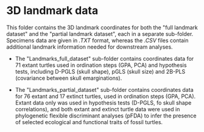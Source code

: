 # 3D landmark data
This folder contains the 3D landmark coordinates for both the "full landmark dataset" and the "partial landmark dataset", each in a separate sub-folder. Specimens data are given in _.TXT_ format, whereas the _.CSV_ files contain additional landmark information needed for downstream analyses.

- The "Landmarks_full_dataset" sub-folder contains coordinates data for 71 extant turtles used in ordination steps (GPA, PCA) and hypothesis tests, including D-PGLS (skull shape), pGLS (skull size) and 2B-PLS (covariance between skull emarginations).

- The "Landmarks_partial_dataset" sub-folder contains coordinates data for 76 extant and 17 extinct turtles, used in ordination steps (GPA, PCA). Extant data only was used in hypothesis tests (D-PGLS, fo skull shape correlations), and both extant and extinct turtle data were used in phylogenetic flexible discriminant analyses (pFDA) to infer the presence of selected ecological and functional traits of fossil turtles.
